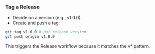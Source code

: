 ### Tag a Release
- Decide on a version (e.g., v1.0.0).
- Create and push a tag:
```bash
git tag v1.0.0 # put release version
git push origin v1.0.0
```
This triggers the Release workflow because it matches the v* pattern.